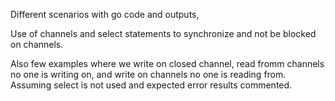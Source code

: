 Different scenarios with go code and outputs, 

Use of channels and select statements to synchronize and not be blocked on channels. 

Also few examples where we write on closed channel, read fromm channels no one is writing on, and write on channels no one is reading from. 
Assuming select is not used and expected error results commented.
